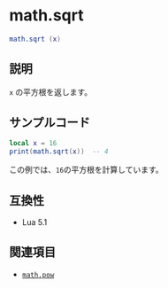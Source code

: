 # math.sqrt

```lua
math.sqrt (x)
```

## 説明

`x` の平方根を返します。

## サンプルコード

```lua
local x = 16
print(math.sqrt(x))  -- 4
```

この例では、`16`の平方根を計算しています。

## 互換性

- Lua 5.1

## 関連項目

- [`math.pow`](pow.md)